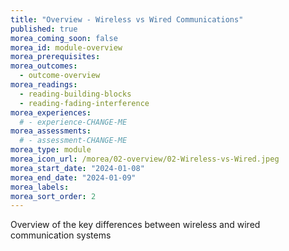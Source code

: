 ```yaml
---
title: "Overview - Wireless vs Wired Communications"
published: true
morea_coming_soon: false
morea_id: module-overview
morea_prerequisites:
morea_outcomes:
  - outcome-overview
morea_readings:
  - reading-building-blocks
  - reading-fading-interference
morea_experiences:
  # - experience-CHANGE-ME
morea_assessments:
  # - assessment-CHANGE-ME
morea_type: module
morea_icon_url: /morea/02-overview/02-Wireless-vs-Wired.jpeg
morea_start_date: "2024-01-08"
morea_end_date: "2024-01-09"
morea_labels:
morea_sort_order: 2
---
```


Overview of the key differences between wireless and wired communication systems
